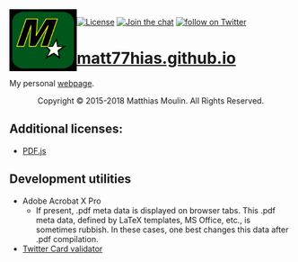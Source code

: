 <img align="left" src="res/Picture.jpg" width="120px"/>

[![License][s1]][li] [![Join the chat][s2]][gi]
<a href="https://twitter.com/intent/follow?screen_name=matt77hias"><img src="https://img.shields.io/twitter/follow/matt77hias.svg?style=social" alt="follow on Twitter"></a>

[s1]: https://img.shields.io/badge/licence-No%20Licence-blue.svg
[s2]: https://badges.gitter.im/matt77hias/Lobby.svg

[li]: https://raw.githubusercontent.com/matt77hias/matt77hias.github.io/master/LICENSE.txt
[gi]: https://gitter.im/matt77hias/Lobby

# [matt77hias.github.io](https://matt77hias.github.io)
My personal [webpage](https://matt77hias.github.io).

<p align="center">Copyright © 2015-2018 Matthias Moulin. All Rights Reserved.</p>

## Additional licenses:
* [PDF.js](https://github.com/mozilla/pdf.js/blob/master/LICENSE)

## Development utilities
* Adobe Acrobat X Pro
  * If present, .pdf meta data is displayed on browser tabs. This .pdf meta data, defined by LaTeX templates, MS Office, etc., is sometimes rubbish. In these cases, one best changes this data after .pdf compilation.
* [Twitter Card validator](https://cards-dev.twitter.com/validator)
